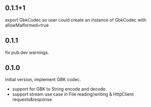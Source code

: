 ## 0.1.1+1
export GbkCodec so user could create an instance of GbkCodec with allowMalformed=true

## 0.1.1
fix pub.dev warnings.

## 0.1.0
Initial version, implement GBK codec.
- support for GBK to String encode and decode.
- support stream use case in File reading/writing & HttpClient requests&response.
